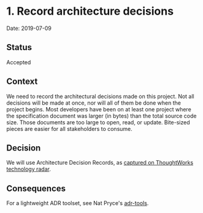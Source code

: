 # 1. Record architecture decisions

Date: 2019-07-09

## Status

Accepted

## Context

We need to record the architectural decisions made on this project. Not all decisions will be made at once, nor will all of them be done when the project begins. Most developers have been on at least one project where the specification document was larger (in bytes) than the total source code size. Those documents are too large to open, read, or update. Bite-sized pieces are easier for all stakeholders to consume.

## Decision

We will use Architecture Decision Records, as [captured on ThoughtWorks technology radar](https://www.thoughtworks.com/radar/techniques/lightweight-architecture-decision-records).

## Consequences

For a lightweight ADR toolset, see Nat Pryce's [adr-tools](https://github.com/npryce/adr-tools).
